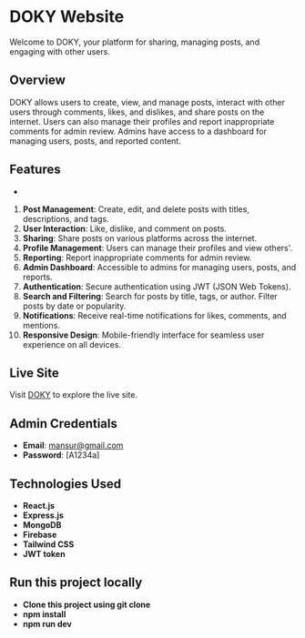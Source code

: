
# DOKY Website

Welcome to DOKY, your platform for sharing, managing posts, and engaging with other users.

## Overview

DOKY allows users to create, view, and manage posts, interact with other users through comments, likes, and dislikes, and share posts on the internet. Users can also manage their profiles and report inappropriate comments for admin review. Admins have access to a dashboard for managing users, posts, and reported content.

## Features

-
1. **Post Management**: Create, edit, and delete posts with titles, descriptions, and tags.
2. **User Interaction**: Like, dislike, and comment on posts.
3. **Sharing**: Share posts on various platforms across the internet.
4. **Profile Management**: Users can manage their profiles and view others'.
5. **Reporting**: Report inappropriate comments for admin review.
6. **Admin Dashboard**: Accessible to admins for managing users, posts, and reports.
7. **Authentication**: Secure authentication using JWT (JSON Web Tokens).
8. **Search and Filtering**: Search for posts by title, tags, or author. Filter posts by date or popularity.
9. **Notifications**: Receive real-time notifications for likes, comments, and mentions.
10. **Responsive Design**: Mobile-friendly interface for seamless user experience on all devices.


## Live Site

Visit [DOKY](https://heroic-kelpie-0a51f0.netlify.app/) to explore the live site.

## Admin Credentials

- **Email**: mansur@gmail.com
- **Password**: [A1234a]

## Technologies Used

- **React.js**
- **Express.js**
- **MongoDB**
- **Firebase**
- **Tailwind CSS**
- **JWT token**

 ## Run this project locally

  - **Clone this project using git clone**
  - **npm install**
  - **npm run dev**
